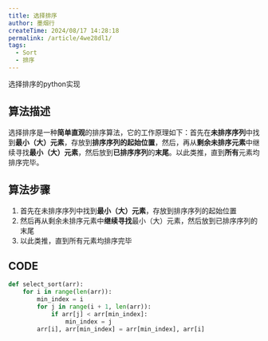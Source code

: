 ```yaml
---
title: 选择排序
author: 墨烟行
createTime: 2024/08/17 14:28:18
permalink: /article/4we28dl1/
tags:
  - Sort
  - 排序
---
```


选择排序的python实现

<!-- more -->

## 算法描述

选择排序是一种**简单直观**的排序算法，它的工作原理如下：首先在**未排序序列**中找到**最小（大）元素**，存放到**排序序列的起始位置**，然后，再从**剩余未排序元素**中继续寻找**最小（大）元素**，然后放到**已排序序列**的**末尾**。以此类推，直到**所有**元素均排序完毕。

## 算法步骤

1. 首先在未排序序列中找到**最小（大）元素**，存放到排序序列的起始位置
2. 然后再从剩余未排序元素中**继续寻找**最小（大）元素，然后放到已排序序列的末尾
3. 以此类推，直到所有元素均排序完毕

## CODE

```python
def select_sort(arr):
    for i in range(len(arr)):
        min_index = i
        for j in range(i + 1, len(arr)):
            if arr[j] < arr[min_index]:
                min_index = j
        arr[i], arr[min_index] = arr[min_index], arr[i]
```